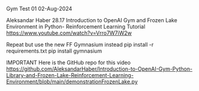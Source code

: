Gym Test 01
02-Aug-2024

Aleksandar Haber	28.17
Introduction to OpenAI Gym and Frozen Lake Environment in Python- Reinforcement Learning Tutorial
https://www.youtube.com/watch?v=Vrro7W7iW2w	

Repeat but use the new FF Gymnasium instead
pip install -r requirements.txt
pip install gymnasium

IMPORTANT
Here is the GitHub repo for this video
https://github.com/AleksandarHaber/Introduction-to-OpenAI-Gym-Python-Library-and-Frozen-Lake-Reinforcement-Learning-Environment/blob/main/demonstrationFrozenLake.py